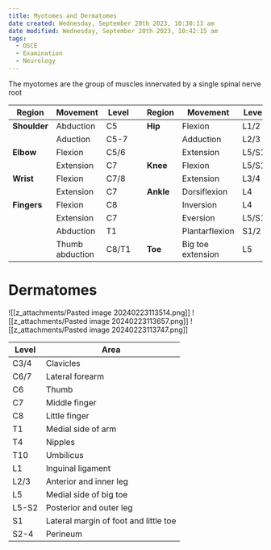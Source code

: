 ```yaml
---
title: Myotomes and Dermatomes
date created: Wednesday, September 20th 2023, 10:30:13 am
date modified: Wednesday, September 20th 2023, 10:42:15 am
tags:
  - OSCE
  - Examination
  - Neurology
---
```


The myotomes are the group of muscles innervated by a single spinal nerve root

| Region | Movement | Level |  | Region | Movement | Level |
| ---- | ---- | ---- | ---- | ---- | ---- | ---- |
| **Shoulder** | Abduction | C5 |  | **Hip** | Flexion | L1/2 |
|  | Aduction | C5-7 |  |  | Adduction | L2/3 |
| **Elbow** | Flexion | C5/6 |  |  | Extension | L5/S1 |
|  | Extension | C7 |  | **Knee** | Flexion | L5/S1 |
| **Wrist** | Flexion | C7/8 |  |  | Extension | L3/4 |
|  | Extension | C7 |  | **Ankle** | Dorsiflexion | L4 |
| **Fingers** | Flexion | C8 |  |  | Inversion | L4 |
|  | Extension | C7 |  |  | Eversion | L5/S1 |
|  | Abduction | T1 |  |  | Plantarflexion | S1/2 |
|  | Thumb abduction | C8/T1 |  | **Toe** | Big toe extension | L5 |
# Dermatomes

![[z_attachments/Pasted image 20240223113514.png]]
![[z_attachments/Pasted image 20240223113657.png]]
![[z_attachments/Pasted image 20240223113747.png]]

| Level | Area |
| ---- | ---- |
| C3/4 | Clavicles |
| C6/7 | Lateral forearm |
| C6 | Thumb |
| C7 | Middle finger |
| C8 | Little finger |
| T1 | Medial side of arm |
| T4 | Nipples |
| T10 | Umbilicus |
| L1 | Inguinal ligament |
| L2/3 | Anterior and inner leg |
| L5 | Medial side of big toe |
| L5-S2 | Posterior and outer leg |
| S1 | Lateral margin of foot and little toe |
| S2-4 | Perineum |

